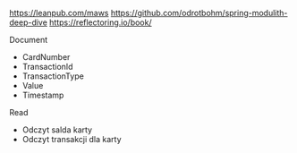 https://leanpub.com/maws
https://github.com/odrotbohm/spring-modulith-deep-dive
https://reflectoring.io/book/


Document
- CardNumber
- TransactionId
- TransactionType
- Value
- Timestamp

Read
- Odczyt salda karty
- Odczyt transakcji dla karty